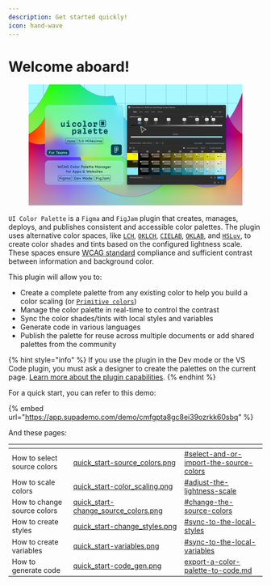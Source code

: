 ```yaml
---
description: Get started quickly!
icon: hand-wave
---
```


# Welcome aboard!

<figure><img src=".gitbook/assets/plugin=FIGMA, version=ONE, isPluginPage=TRUE.png" alt=""><figcaption></figcaption></figure>

`UI Color Palette` is a `Figma` and `FigJam` plugin that creates, manages, deploys, and publishes consistent and accessible color palettes. The plugin uses alternative color spaces, like [`LCH`](glossary.md#lch), [`OKLCH`](glossary.md#oklch), [`CIELAB`](glossary.md#cielab), [`OKLAB`](glossary.md#oklab), and [`HSLuv`](glossary.md#hsluv), to create color shades and tints based on the configured lightness scale. These spaces ensure [WCAG standard](https://www.w3.org/WAI/standards-guidelines/wcag/) compliance and sufficient contrast between information and background color.

This plugin will allow you to:

* Create a complete palette from any existing color to help you build a color scaling (or [`Primitive colors`](glossary.md#primitives))
* Manage the color palette in real-time to control the contrast
* Sync the color shades/tints with local styles and variables
* Generate code in various languages
* Publish the palette for reuse across multiple documents or add shared palettes from the community

{% hint style="info" %}
If you use the plugin in the Dev mode or the VS Code plugin, you must ask a designer to create the palettes on the current page. [Learn more about the plugin capabilities](introduction/plugin-capabilities-on-figma-products.md).
{% endhint %}

For a quick start, you can refer to this demo:

{% embed url="https://app.supademo.com/demo/cmfgpta8gc8ei39ozrkk60sbq" %}

And these pages:

<table data-view="cards"><thead><tr><th></th><th data-hidden data-card-cover data-type="files"></th><th data-hidden data-card-target data-type="content-ref"></th></tr></thead><tbody><tr><td>How to select source colors</td><td><a href=".gitbook/assets/quick_start-source_colors.png">quick_start-source_colors.png</a></td><td><a href="guides/create-a-color-palette.md#select-and-or-import-the-source-colors">#select-and-or-import-the-source-colors</a></td></tr><tr><td>How to scale colors</td><td><a href=".gitbook/assets/quick_start-color_scaling.png">quick_start-color_scaling.png</a></td><td><a href="guides/create-a-color-palette.md#adjust-the-lightness-scale">#adjust-the-lightness-scale</a></td></tr><tr><td>How to change source colors</td><td><a href=".gitbook/assets/quick_start-change_source_colors.png">quick_start-change_source_colors.png</a></td><td><a href="guides/manage-a-color-palette.md#change-the-source-colors">#change-the-source-colors</a></td></tr><tr><td>How to create styles</td><td><a href=".gitbook/assets/quick_start-change_styles.png">quick_start-change_styles.png</a></td><td><a href="guides/sync-a-color-palette-to-the-local-library.md#sync-to-the-local-styles">#sync-to-the-local-styles</a></td></tr><tr><td>How to create variables</td><td><a href=".gitbook/assets/quick_start-variables.png">quick_start-variables.png</a></td><td><a href="guides/sync-a-color-palette-to-the-local-library.md#sync-to-the-local-variables">#sync-to-the-local-variables</a></td></tr><tr><td>How to generate code</td><td><a href=".gitbook/assets/quick_start-code_gen.png">quick_start-code_gen.png</a></td><td><a href="guides/export-a-color-palette-to-code.md">export-a-color-palette-to-code.md</a></td></tr></tbody></table>
